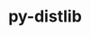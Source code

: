 ---
title: "py-distlib"
layout: cache
categories: [package, develop-2023-12-10]
meta: {"versions": ["0.3.7"], "compilers": ["gcc@=11.1.0", "gcc@=11.4.0", "gcc@=9.4.0", "oneapi@=2023.2.0"], "oss": ["ubuntu20.04"], "platforms": ["linux"], "targets": ["neoverse_v1", "ppc64le", "x86_64_v3"], "stacks": ["data-vis-sdk", "e4s", "e4s-neoverse_v1", "e4s-oneapi", "e4s-power", "root"], "num_specs": 8, "num_specs_by_stack": {"e4s-neoverse_v1": 1, "root": 8, "e4s-power": 1, "data-vis-sdk": 1, "e4s": 3, "e4s-oneapi": 2}}
spec_details: [{"hash": "3swqiy4vzh3k43w55dmfkyzvj4cudy2p", "compiler": "gcc@=11.4.0", "versions": ["0.3.7"], "os": "ubuntu20.04", "platform": "linux", "target": "neoverse_v1", "variants": ["build_system=python_pip"], "stacks": ["e4s-neoverse_v1", "root"], "size": "-", "tarball": "https://binaries.spack.io/releases/develop-2023-12-10/build_cache/linux-ubuntu20.04-neoverse_v1/gcc-11.4.0/py-distlib-0.3.7/linux-ubuntu20.04-neoverse_v1-gcc-11.4.0-py-distlib-0.3.7-3swqiy4vzh3k43w55dmfkyzvj4cudy2p.spack"}, {"hash": "fipyarzmhjlgdzed4e4vijlij25bwi6i", "compiler": "gcc@=9.4.0", "versions": ["0.3.7"], "os": "ubuntu20.04", "platform": "linux", "target": "ppc64le", "variants": ["build_system=python_pip"], "stacks": ["root", "e4s-power"], "size": "-", "tarball": "https://binaries.spack.io/releases/develop-2023-12-10/build_cache/linux-ubuntu20.04-ppc64le/gcc-9.4.0/py-distlib-0.3.7/linux-ubuntu20.04-ppc64le-gcc-9.4.0-py-distlib-0.3.7-fipyarzmhjlgdzed4e4vijlij25bwi6i.spack"}, {"hash": "5tukkcgoee3eddnnfqqhsxi6i6h3lazu", "compiler": "gcc@=11.1.0", "versions": ["0.3.7"], "os": "ubuntu20.04", "platform": "linux", "target": "x86_64_v3", "variants": ["build_system=python_pip"], "stacks": ["root", "data-vis-sdk"], "size": "-", "tarball": "https://binaries.spack.io/releases/develop-2023-12-10/build_cache/linux-ubuntu20.04-x86_64_v3/gcc-11.1.0/py-distlib-0.3.7/linux-ubuntu20.04-x86_64_v3-gcc-11.1.0-py-distlib-0.3.7-5tukkcgoee3eddnnfqqhsxi6i6h3lazu.spack"}, {"hash": "ozne2xpejklwnrexemb7gckt7ys3mmac", "compiler": "gcc@=11.4.0", "versions": ["0.3.7"], "os": "ubuntu20.04", "platform": "linux", "target": "x86_64_v3", "variants": ["build_system=python_pip"], "stacks": ["root", "e4s"], "size": "-", "tarball": "https://binaries.spack.io/releases/develop-2023-12-10/build_cache/linux-ubuntu20.04-x86_64_v3/gcc-11.4.0/py-distlib-0.3.7/linux-ubuntu20.04-x86_64_v3-gcc-11.4.0-py-distlib-0.3.7-ozne2xpejklwnrexemb7gckt7ys3mmac.spack"}, {"hash": "lqkew3qsy5jzk44ftfhry2eruazbe5ih", "compiler": "gcc@=11.4.0", "versions": ["0.3.7"], "os": "ubuntu20.04", "platform": "linux", "target": "x86_64_v3", "variants": ["build_system=python_pip"], "stacks": ["root", "e4s"], "size": "-", "tarball": "https://binaries.spack.io/releases/develop-2023-12-10/build_cache/linux-ubuntu20.04-x86_64_v3/gcc-11.4.0/py-distlib-0.3.7/linux-ubuntu20.04-x86_64_v3-gcc-11.4.0-py-distlib-0.3.7-lqkew3qsy5jzk44ftfhry2eruazbe5ih.spack"}, {"hash": "exsw2zyb6zrnujv44qenmx3ppbk7invh", "compiler": "gcc@=11.4.0", "versions": ["0.3.7"], "os": "ubuntu20.04", "platform": "linux", "target": "x86_64_v3", "variants": ["build_system=python_pip"], "stacks": ["root", "e4s"], "size": "-", "tarball": "https://binaries.spack.io/releases/develop-2023-12-10/build_cache/linux-ubuntu20.04-x86_64_v3/gcc-11.4.0/py-distlib-0.3.7/linux-ubuntu20.04-x86_64_v3-gcc-11.4.0-py-distlib-0.3.7-exsw2zyb6zrnujv44qenmx3ppbk7invh.spack"}, {"hash": "7g3gppmdi5yp6d5yspa4tufnxxgapqej", "compiler": "oneapi@=2023.2.0", "versions": ["0.3.7"], "os": "ubuntu20.04", "platform": "linux", "target": "x86_64_v3", "variants": ["build_system=python_pip"], "stacks": ["root", "e4s-oneapi"], "size": "-", "tarball": "https://binaries.spack.io/releases/develop-2023-12-10/build_cache/linux-ubuntu20.04-x86_64_v3/oneapi-2023.2.0/py-distlib-0.3.7/linux-ubuntu20.04-x86_64_v3-oneapi-2023.2.0-py-distlib-0.3.7-7g3gppmdi5yp6d5yspa4tufnxxgapqej.spack"}, {"hash": "c4ruibpe4ymj32fmfmt6yeod2qpiuf75", "compiler": "oneapi@=2023.2.0", "versions": ["0.3.7"], "os": "ubuntu20.04", "platform": "linux", "target": "x86_64_v3", "variants": ["build_system=python_pip"], "stacks": ["root", "e4s-oneapi"], "size": "-", "tarball": "https://binaries.spack.io/releases/develop-2023-12-10/build_cache/linux-ubuntu20.04-x86_64_v3/oneapi-2023.2.0/py-distlib-0.3.7/linux-ubuntu20.04-x86_64_v3-oneapi-2023.2.0-py-distlib-0.3.7-c4ruibpe4ymj32fmfmt6yeod2qpiuf75.spack"}]
---